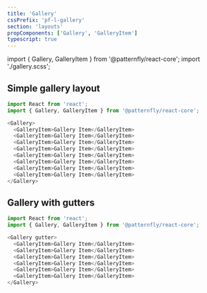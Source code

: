 ```yaml
---
title: 'Gallery'
cssPrefix: 'pf-l-gallery'
section: 'layouts'
propComponents: ['Gallery', 'GalleryItem']
typescript: true
---
```


import { Gallery, GalleryItem } from '@patternfly/react-core';
import './gallery.scss';

## Simple gallery layout
```js
import React from 'react';
import { Gallery, GalleryItem } from '@patternfly/react-core';

<Gallery>
  <GalleryItem>Gallery Item</GalleryItem>
  <GalleryItem>Gallery Item</GalleryItem>
  <GalleryItem>Gallery Item</GalleryItem>
  <GalleryItem>Gallery Item</GalleryItem>
  <GalleryItem>Gallery Item</GalleryItem>
  <GalleryItem>Gallery Item</GalleryItem>
  <GalleryItem>Gallery Item</GalleryItem>
  <GalleryItem>Gallery Item</GalleryItem>
</Gallery>
```

## Gallery with gutters
```js
import React from 'react';
import { Gallery, GalleryItem } from '@patternfly/react-core';

<Gallery gutter>
  <GalleryItem>Gallery Item</GalleryItem>
  <GalleryItem>Gallery Item</GalleryItem>
  <GalleryItem>Gallery Item</GalleryItem>
  <GalleryItem>Gallery Item</GalleryItem>
  <GalleryItem>Gallery Item</GalleryItem>
  <GalleryItem>Gallery Item</GalleryItem>
</Gallery>
```

